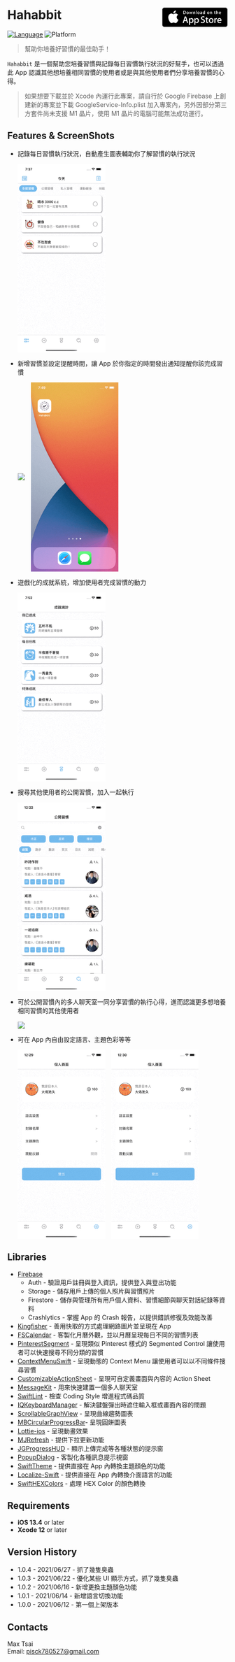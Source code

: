 # Hahabbit [<img src = "Images/app_store_icon.jpeg" width = "150" align=right>](https://apps.apple.com/tw/app/hahabbit/id1571439855)
[![Language](https://img.shields.io/badge/Language-swift5-orange)](https://developer.apple.com/swift)
![Platform](https://img.shields.io/badge/Platform-iOS13.4%2B-blue)

>幫助你培養好習慣的最佳助手！

`Hahabbit` 是一個幫助您培養習慣與記錄每日習慣執行狀況的好幫手，也可以透過此 App 認識其他想培養相同習慣的使用者或是與其他使用者們分享培養習慣的心得。

>如果想要下載並於 Xcode 內運行此專案，請自行於 Google Firebase 上創建新的專案並下載 GoogleService-Info.plist 加入專案內，另外因部分第三方套件尚未支援 M1 晶片，使用 M1 晶片的電腦可能無法成功運行。


## Features & ScreenShots
- 記錄每日習慣執行狀況，自動產生圖表輔助你了解習慣的執行狀況  
  
    <kbd><img src = "Images/mainPage.gif" width="200" align=center>
    
- 新增習慣並設定提醒時間，讓 App 於你指定的時間發出通知提醒你該完成習慣  

    <kbd><img src = "Images/addNewHabit.gif" width="200" align=center></kbd>　<kbd><img src = "Images/notification.gif" width="200" align=center></kbd>
    
- 遊戲化的成就系統，增加使用者完成習慣的動力  
    
    <kbd><img src = "Images/Achievements.gif" width="200" align=center>
    
- 搜尋其他使用者的公開習慣，加入一起執行  
    
    <kbd><img src = "Images/publicHabits.gif" width="200" align=center>
    
- 可於公開習慣內的多人聊天室一同分享習慣的執行心得，進而認識更多想培養相同習慣的其他使用者  
    
    <kbd><img src = "Images/chatroom.gif" width="200" align=center>
    
- 可在 App 內自由設定語言、主題色彩等等  
   
    <kbd><img src = "Images/changeLanguage.gif" width="200" align=center></kbd>　<kbd><img src = "Images/changeColor.gif" width="200" align=center></kbd>

## Libraries  
- [Firebase](https://github.com/firebase/firebase-ios-sdk)
   - Auth - 驗證用戶註冊與登入資訊，提供登入與登出功能
   - Storage - 儲存用戶上傳的個人照片與習慣照片
   - Firestore - 儲存與管理所有用戶個人資料、習慣細節與聊天對話紀錄等資料
   - Crashlytics - 掌握 App 的 Crash 報告，以提供錯誤修復及效能改善
- [Kingfisher](https://github.com/onevcat/Kingfisher) - 善用快取的方式處理網路圖片並呈現在 App
- [FSCalendar](https://github.com/WenchaoD/FSCalendar) - 客製化月曆外觀，並以月曆呈現每日不同的習慣列表
- [PinterestSegment](https://github.com/TBXark/PinterestSegment) - 呈現類似 Pinterest 樣式的 Segmented Control 讓使用者可以快速搜尋不同分類的習慣
- [ContextMenuSwift](https://github.com/umerjabbar/ContextMenuSwift) - 呈現動態的 Context Menu 讓使用者可以以不同條件搜尋習慣
- [CustomizableActionSheet](https://github.com/beryu/CustomizableActionSheet) - 呈現可自定義畫面與內容的 Action Sheet
- [MessageKit](https://github.com/MessageKit/MessageKit) - 用來快速建置一個多人聊天室
- [SwiftLint](https://github.com/realm/SwiftLint) - 檢查 Coding Style 增進程式碼品質
- [IQKeyboardManager](https://github.com/hackiftekhar/IQKeyboardManager) - 解決鍵盤彈出時遮住輸入框或畫面內容的問題
- [ScrollableGraphView](https://github.com/philackm/ScrollableGraphView) - 呈現曲線趨勢圖表
- [MBCircularProgressBar](https://github.com/MatiBot/MBCircularProgressBar)- 呈現圓餅圖表
- [Lottie-ios](https://github.com/airbnb/lottie-ios) - 呈現動畫效果
- [MJRefresh](https://github.com/CoderMJLee/MJRefresh) - 提供下拉更新功能
- [JGProgressHUD](https://github.com/JonasGessner/JGProgressHUD) - 顯示上傳完成等各種狀態的提示窗
- [PopupDialog](https://github.com/Orderella/PopupDialog) - 客製化各種訊息提示視窗
- [SwiftTheme](https://github.com/wxxsw/SwiftTheme) - 提供直接在 App 內轉換主題顏色的功能
- [Localize-Swift](https://github.com/marmelroy/Localize-Swift) - 提供直接在 App 內轉換介面語言的功能  
- [SwiftHEXColors](https://github.com/thii/SwiftHEXColors) - 處理 HEX Color 的顏色轉換

## Requirements

- **iOS 13.4** or later
- **Xcode 12** or later

## Version History

- 1.0.4 - 2021/06/27 - 抓了幾隻臭蟲
- 1.0.3 - 2021/06/22 - 優化某些 UI 顯示方式，抓了幾隻臭蟲
- 1.0.2 - 2021/06/16 - 新增更換主題顏色功能
- 1.0.1 - 2021/06/14 - 新增語言切換功能  
- 1.0.0 - 2021/06/12 - 第一個上架版本
 
## Contacts

Max Tsai  
Email: pisck780527@gmail.com
